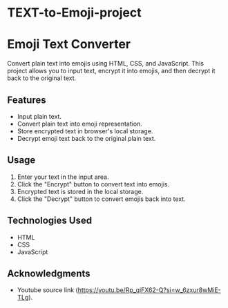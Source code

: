 # TEXT-to-Emoji-project

# Emoji Text Converter

Convert plain text into emojis using HTML, CSS, and JavaScript. This project allows you to input text, encrypt it into emojis, and then decrypt it back to the original text.

## Features

- Input plain text.
- Convert plain text into emoji representation.
- Store encrypted text in browser's local storage.
- Decrypt emoji text back to the original plain text.

## Usage

1. Enter your text in the input area.
2. Click the "Encrypt" button to convert text into emojis.
3. Encrypted text is stored in the local storage.
4. Click the "Decrypt" button to convert emojis back into text.

## Technologies Used

- HTML
- CSS
- JavaScript

## Acknowledgments

- Youtube source link (https://youtu.be/Rp_qiFX62-Q?si=w_6zxur8wMiE-TLg).
